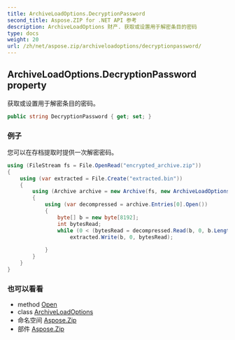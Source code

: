 ```yaml
---
title: ArchiveLoadOptions.DecryptionPassword
second_title: Aspose.ZIP for .NET API 参考
description: ArchiveLoadOptions 财产. 获取或设置用于解密条目的密码
type: docs
weight: 20
url: /zh/net/aspose.zip/archiveloadoptions/decryptionpassword/
---
```

## ArchiveLoadOptions.DecryptionPassword property

获取或设置用于解密条目的密码。

```csharp
public string DecryptionPassword { get; set; }
```

### 例子

您可以在存档提取时提供一次解密密码。

```csharp
using (FileStream fs = File.OpenRead("encrypted_archive.zip"))
{
    using (var extracted = File.Create("extracted.bin"))
    {
        using (Archive archive = new Archive(fs, new ArchiveLoadOptions() { DecryptionPassword = "p@s$" }))
        {
            using (var decompressed = archive.Entries[0].Open())
            {
                byte[] b = new byte[8192];
                int bytesRead;
                while (0 < (bytesRead = decompressed.Read(b, 0, b.Length)))
                    extracted.Write(b, 0, bytesRead);
                
            }
        }
    }
}
```

### 也可以看看

* method [Open](../../archiveentry/open/)
* class [ArchiveLoadOptions](../)
* 命名空间 [Aspose.Zip](../../archiveloadoptions/)
* 部件 [Aspose.Zip](../../../)


